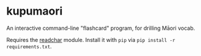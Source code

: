 # kupumaori
An interactive command-line "flashcard" program, for drilling Māori vocab.

Requires the [readchar](https://pypi.org/project/readchar/) module. Install it with `pip` via `pip install -r requirements.txt`.
